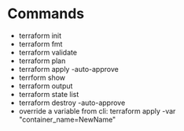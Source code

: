 # Commands

- terraform init
- terraform fmt
- terraform validate
- terraform plan
- terraform apply -auto-approve
- terrform show
- terraform output
- terraform state list
- terraform destroy -auto-approve
- override a variable from cli: terraform apply -var "container_name=NewName"